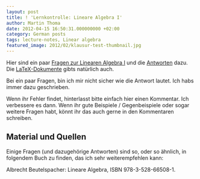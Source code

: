 ```yaml
---
layout: post
title: ! 'Lernkontrolle: Lineare Algebra I'
author: Martin Thoma
date: 2012-04-15 16:50:31.000000000 +02:00
category: German posts
tags: lecture-notes, Linear algebra
featured_image: 2012/02/klausur-test-thumbnail.jpg
---
```

Hier sind ein paar <a href='../images/2012/04/lernkontrolle-lineare-algebra.pdf'>Fragen zur Linearen Algebra I</a> und die <a href='../images/2012/04/lernkontrolle-lineare-algebra-loesung.pdf'>Antworten</a> dazu. Die <a href='../images/2012/04/LA-lernkontrolle.zip'>LaTeX-Dokumente</a> gibts nat&uuml;rlich auch.

Bei ein paar Fragen, bin ich mir nicht sicher wie die Antwort lautet. Ich habs immer dazu geschrieben.

Wenn ihr Fehler findet, hinterlasst bitte einfach hier einen Kommentar. Ich verbessere es dann. Wenn ihr gute Beispiele / Gegenbeispiele oder sogar weitere Fragen habt, k&ouml;nnt ihr das auch gerne in den Kommentaren schreiben.

<h2>Material und Quellen</h2>
Einige Fragen (und dazugeh&ouml;rige Antworten) sind so, oder so &auml;hnlich, in folgendem Buch zu finden, das ich sehr weiterempfehlen kann:

Albrecht Beutelspacher: Lineare Algebra, ISBN 978-3-528-66508-1.
